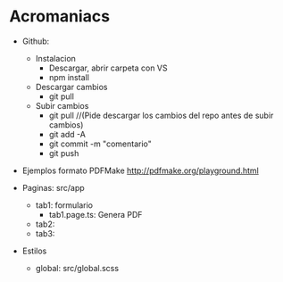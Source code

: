 # Acromaniacs

* Github:
  + Instalacion
    - Descargar, abrir carpeta con VS
    - npm install
  + Descargar cambios
    - git pull
  + Subir cambios
    - git pull //(Pide descargar los cambios del repo antes de subir cambios)
    - git add -A
    - git commit -m "comentario"
    - git push

* Ejemplos formato PDFMake
http://pdfmake.org/playground.html

* Paginas: src/app
    - tab1: formulario
        - tab1.page.ts: Genera PDF
    - tab2: 
    - tab3:
    
* Estilos
    - global: src/global.scss
